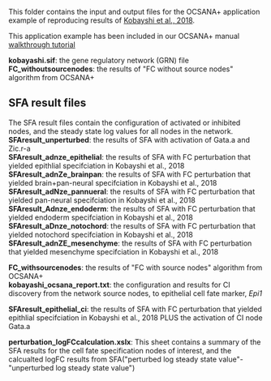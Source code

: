 This folder contains the input and output files for the OCSANA+ application example of reproducing results of [Kobayshi et al., 2018](https://www.sciencedirect.com/science/article/pii/S2589004218300592?via%3Dihub#appsec2).

This application example has been included in our OCSANA+ manual [walkthrough tutorial](https://ocsana-plus.readthedocs.io/en/latest/walkthrough.html)

**kobayashi.sif**: the gene regulatory network (GRN) file</br>
**FC_withoutsourcenodes**: the results of "FC without source nodes" algorithm from OCSANA+</br>
## SFA result files
The SFA result files contain the configuration of activated or inhibited nodes, and the steady state log values for all nodes in the network. 
**SFAresult_unperturbed**: the results of SFA with activation of Gata.a and Zic.r-a </br>
**SFAresult_adnze_epithelial**: the results of SFA with FC perturbation that yielded epithlial specifciation in Kobayshi et al., 2018</br>
**SFAresult_adnZe_brainpan**: the results of SFA with FC perturbation that yielded brain+pan-neural specifciation in Kobayshi et al., 2018</br>
**SFAresult_adNze_pannueral**: the results of SFA with FC perturbation that yielded pan-neural specifciation in Kobayshi et al., 2018</br>
**SFAresult_Adnze_endoderm**: the results of SFA with FC perturbation that yielded endoderm specifciation in Kobayshi et al., 2018</br>
**SFAresult_aDnze_notochord**: the results of SFA with FC perturbation that yielded notochord specifciation in Kobayshi et al., 2018</br>
**SFAresult_adnZE_mesenchyme**: the results of SFA with FC perturbation that yielded mesenchyme specifciation in Kobayshi et al., 2018</br>

**FC_withsourcenodes**: the results of "FC with source nodes" algorithm from OCSANA+</br>
**kobayashi_ocsana_report.txt**: the configuration and results for CI discovery from the network source nodes, to epithelial cell fate marker, *Epi1*</br>

**SFAresult_epithelial_ci**: the results of SFA with FC perturbation that yielded epithlial specifciation in Kobayshi et al., 2018 PLUS the activation of CI node Gata.a</br>

**perturbation_logFCcalculation.xslx**: This sheet contains a summary of the SFA results for the cell fate specification nodes of interest, and the calcualted logFC results from SFA("perturbed log steady state value"-"unperturbed log steady state value")
